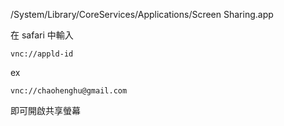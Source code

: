 /System/Library/CoreServices/Applications/Screen Sharing.app


在 safari 中輸入 
```
vnc://appld-id
```

ex
```
vnc://chaohenghu@gmail.com
```

即可開啟共享螢幕